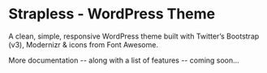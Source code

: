 Strapless - WordPress Theme
=========

A clean, simple, responsive WordPress theme built with Twitter’s Bootstrap (v3), Modernizr &amp; icons from Font Awesome.

More documentation -- along with a list of features -- coming soon...
